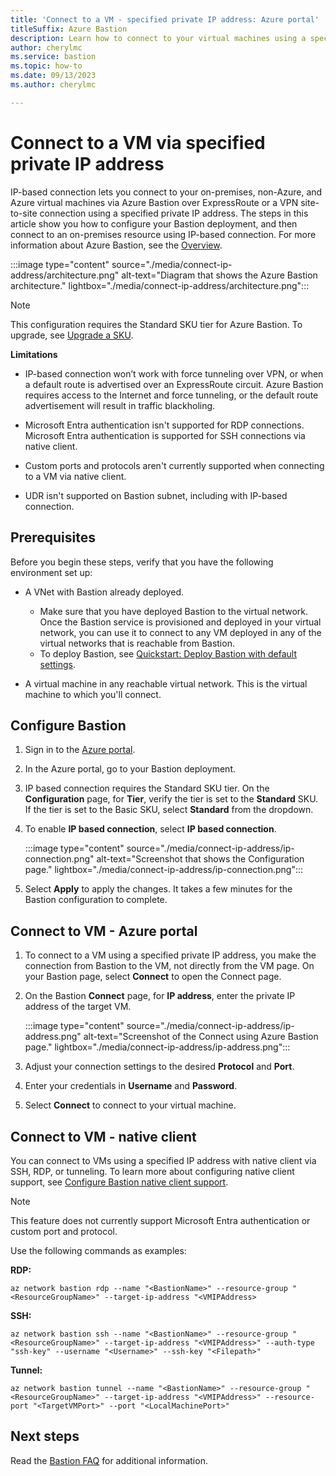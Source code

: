 ```yaml
---
title: 'Connect to a VM - specified private IP address: Azure portal'
titleSuffix: Azure Bastion
description: Learn how to connect to your virtual machines using a specified private IP address via Azure Bastion.
author: cherylmc
ms.service: bastion
ms.topic: how-to
ms.date: 09/13/2023
ms.author: cherylmc

---
```


# Connect to a VM via specified private IP address

IP-based connection lets you connect to your on-premises, non-Azure, and Azure virtual machines via Azure Bastion over ExpressRoute or a VPN site-to-site connection using a specified private IP address. The steps in this article show you how to configure your Bastion deployment, and then connect to an on-premises resource using IP-based connection. For more information about Azure Bastion, see the [Overview](bastion-overview.md).

:::image type="content" source="./media/connect-ip-address/architecture.png" alt-text="Diagram that shows the Azure Bastion architecture." lightbox="./media/connect-ip-address/architecture.png":::

> [!NOTE]
> This configuration requires the Standard SKU tier for Azure Bastion. To upgrade, see [Upgrade a SKU](upgrade-sku.md).
>

**Limitations**

* IP-based connection won’t work with force tunneling over VPN, or when a default route is advertised over an ExpressRoute circuit. Azure Bastion requires access to the Internet and force tunneling, or the default route advertisement will result in traffic blackholing.

* Microsoft Entra authentication isn't supported for RDP connections. Microsoft Entra authentication is supported for SSH connections via native client.

* Custom ports and protocols aren't currently supported when connecting to a VM via native client.

* UDR isn't supported on Bastion subnet, including with IP-based connection.

## Prerequisites

Before you begin these steps, verify that you have the following environment set up:

* A VNet with Bastion already deployed.

  * Make sure that you have deployed Bastion to the virtual network. Once the Bastion service is provisioned and deployed in your virtual network, you can use it to connect to any VM deployed in any of the virtual networks that is reachable from Bastion.
  * To deploy Bastion, see [Quickstart: Deploy Bastion with default settings](quickstart-host-portal.md).

* A virtual machine in any reachable virtual network. This is the virtual machine to which you'll connect.

## Configure Bastion

1. Sign in to the [Azure portal](https://portal.azure.com/).

1. In the Azure portal, go to your Bastion deployment.

1. IP based connection requires the Standard SKU tier. On the **Configuration** page, for **Tier**, verify the tier is set to the **Standard** SKU. If the tier is set to the Basic SKU, select **Standard** from the dropdown.
1. To enable **IP based connection**, select **IP based connection**.

    :::image type="content" source="./media/connect-ip-address/ip-connection.png" alt-text="Screenshot that shows the Configuration page." lightbox="./media/connect-ip-address/ip-connection.png":::

1. Select **Apply** to apply the changes. It takes a few minutes for the Bastion configuration to complete.

## Connect to VM - Azure portal

1. To connect to a VM using a specified private IP address, you make the connection from Bastion to the VM, not directly from the VM page. On your Bastion page, select **Connect** to open the Connect page.

1. On the Bastion **Connect** page, for **IP address**, enter the private IP address of the target VM.

    :::image type="content" source="./media/connect-ip-address/ip-address.png" alt-text="Screenshot of the Connect using Azure Bastion page." lightbox="./media/connect-ip-address/ip-address.png":::

1. Adjust your connection settings to the desired **Protocol** and **Port**.

1. Enter your credentials in **Username** and **Password**.

1. Select **Connect** to connect to your virtual machine.  

## Connect to VM - native client

You can connect to VMs using a specified IP address with native client via SSH, RDP, or tunneling. To learn more about configuring native client support, see [Configure Bastion native client support](native-client.md).

> [!NOTE]
> This feature does not currently support Microsoft Entra authentication or custom port and protocol.

Use the following commands as examples:

**RDP:**

```azurecli
az network bastion rdp --name "<BastionName>" --resource-group "<ResourceGroupName>" --target-ip-address "<VMIPAddress>
```

**SSH:**

```azurecli
az network bastion ssh --name "<BastionName>" --resource-group "<ResourceGroupName>" --target-ip-address "<VMIPAddress>" --auth-type "ssh-key" --username "<Username>" --ssh-key "<Filepath>"
```

**Tunnel:**

```azurecli
az network bastion tunnel --name "<BastionName>" --resource-group "<ResourceGroupName>" --target-ip-address "<VMIPAddress>" --resource-port "<TargetVMPort>" --port "<LocalMachinePort>"
```

## Next steps

Read the [Bastion FAQ](bastion-faq.md) for additional information.
